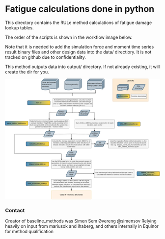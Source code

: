 # Fatigue calculations done in python

This directory contains the RULe method calculations of fatigue damage lookup tables. 

The order of the scripts is shown in the workflow image below.

Note that it is needed to add the simulation force and moment time series result binary files and other design data into the data/ directiory. It is not tracked on github due to confidentiality.

This method outputs data into output/ directory. If not already existing, it will create the dir for you.

![Alt text](fatigue-calculation-workflow.png?raw=true "Main script workflow")

### Contact
Creator of baseline_methods was Simen Sem Øvereng @simensov
Relying heavily on input from mariusok and ihaberg, and others internally in Equinor for method qualification